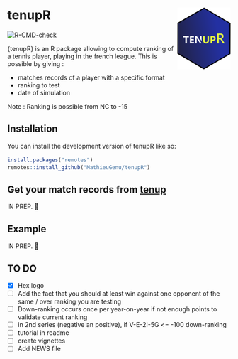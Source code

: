 
<!-- README.md is generated from README.Rmd. Please edit that file -->

# tenupR <img src="man/Figures/hex_logo.png" align="right" width="120" />

<!-- badges: start -->

[![R-CMD-check](https://github.com/MathieuGenu/tenupR/actions/workflows/R-CMD-check.yaml/badge.svg)](https://github.com/MathieuGenu/tenupR/actions/workflows/R-CMD-check.yaml)

<!-- badges: end -->

{tenupR} is an R package allowing to compute ranking of a tennis player,
playing in the french league. This is possible by giving :

- matches records of a player with a specific format
- ranking to test
- date of simulation

Note : Ranking is possible from NC to -15

## Installation

You can install the development version of tenupR like so:

``` r
install.packages("remotes")
remotes::install_github("MathieuGenu/tenupR")
```

## Get your match records from [tenup](https://tenup.fft.fr/)

IN PREP. :construction:

## Example

IN PREP. :construction:

## TO DO

- [x] Hex logo
- [ ] Add the fact that you should at least win against one opponent of
  the same / over ranking you are testing
- [ ] Down-ranking occurs once per year-on-year if not enough points to
  validate current ranking
- [ ] in 2nd series (negative an positive), if V-E-2I-5G \<= -100
  down-ranking
- [ ] tutorial in readme
- [ ] create vignettes
- [ ] Add NEWS file
